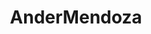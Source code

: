 ---
title: AnderMendoza
github: https://github.com/AnderMendoza
mode: dark
transition: 3s
archetype:
  - Little Bit of Everything
---